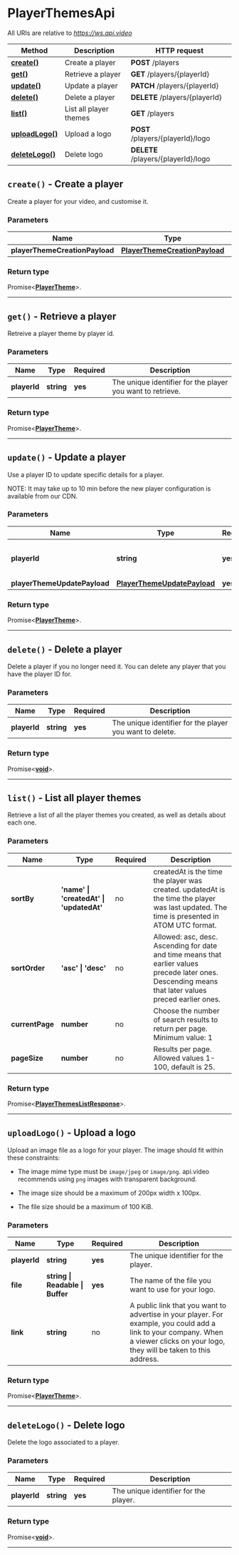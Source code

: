 # PlayerThemesApi

All URIs are relative to *https://ws.api.video*

| Method | Description | HTTP request |
| ------------- | ------------- | ------------- |
| [**create()**](PlayerThemesApi.md#create) | Create a player | **POST** /players |
| [**get()**](PlayerThemesApi.md#get) | Retrieve a player | **GET** /players/{playerId} |
| [**update()**](PlayerThemesApi.md#update) | Update a player | **PATCH** /players/{playerId} |
| [**delete()**](PlayerThemesApi.md#delete) | Delete a player | **DELETE** /players/{playerId} |
| [**list()**](PlayerThemesApi.md#list) | List all player themes | **GET** /players |
| [**uploadLogo()**](PlayerThemesApi.md#uploadLogo) | Upload a logo | **POST** /players/{playerId}/logo |
| [**deleteLogo()**](PlayerThemesApi.md#deleteLogo) | Delete logo | **DELETE** /players/{playerId}/logo |


<a name="create"></a>
## **`create()` - Create a player**


Create a player for your video, and customise it.

### Parameters

| Name | Type | Required | Description |
| ------------- | ------------- | ------------- | ------------- |
 | **playerThemeCreationPayload** | [**PlayerThemeCreationPayload**](../model/PlayerThemeCreationPayload.md)| **yes**|  |


### Return type

Promise<[**PlayerTheme**](../model/PlayerTheme.md)>.




---

<a name="get"></a>
## **`get()` - Retrieve a player**


Retreive a player theme by player id.

### Parameters

| Name | Type | Required | Description |
| ------------- | ------------- | ------------- | ------------- |
 | **playerId** | **string**| **yes**| The unique identifier for the player you want to retrieve.  |


### Return type

Promise<[**PlayerTheme**](../model/PlayerTheme.md)>.




---

<a name="update"></a>
## **`update()` - Update a player**


Use a player ID to update specific details for a player. 

NOTE: It may take up to 10 min before the new player configuration is available from our CDN.

### Parameters

| Name | Type | Required | Description |
| ------------- | ------------- | ------------- | ------------- |
 | **playerId** | **string**| **yes**| The unique identifier for the player. |
 | **playerThemeUpdatePayload** | [**PlayerThemeUpdatePayload**](../model/PlayerThemeUpdatePayload.md)| **yes**|  |


### Return type

Promise<[**PlayerTheme**](../model/PlayerTheme.md)>.




---

<a name="delete"></a>
## **`delete()` - Delete a player**


Delete a player if you no longer need it. You can delete any player that you have the player ID for.

### Parameters

| Name | Type | Required | Description |
| ------------- | ------------- | ------------- | ------------- |
 | **playerId** | **string**| **yes**| The unique identifier for the player you want to delete. |


### Return type

Promise<[**void**](../model/.md)>.




---

<a name="list"></a>
## **`list()` - List all player themes**


Retrieve a list of all the player themes you created, as well as details about each one.

### Parameters

| Name | Type | Required | Description |
| ------------- | ------------- | ------------- | ------------- |
 | **sortBy** | **&#39;name&#39; \| &#39;createdAt&#39; \| &#39;updatedAt&#39;**| no| createdAt is the time the player was created. updatedAt is the time the player was last updated. The time is presented in ATOM UTC format. |
 | **sortOrder** | **&#39;asc&#39; \| &#39;desc&#39;**| no| Allowed: asc, desc. Ascending for date and time means that earlier values precede later ones. Descending means that later values preced earlier ones. |
 | **currentPage** | **number**| no| Choose the number of search results to return per page. Minimum value: 1 |
 | **pageSize** | **number**| no| Results per page. Allowed values 1-100, default is 25. |


### Return type

Promise<[**PlayerThemesListResponse**](../model/PlayerThemesListResponse.md)>.




---

<a name="uploadLogo"></a>
## **`uploadLogo()` - Upload a logo**


Upload an image file as a logo for your player. The image should fit within these constraints:

- The image mime type must be `image/jpeg` or `image/png`. api.video recommends using `png` images with transparent background.

- The image size should be a maximum of 200px width x 100px.

- The file size should be a maximum of 100 KiB.



### Parameters

| Name | Type | Required | Description |
| ------------- | ------------- | ------------- | ------------- |
 | **playerId** | **string**| **yes**| The unique identifier for the player. |
 | **file** | **string \| Readable \| Buffer**| **yes**| The name of the file you want to use for your logo. |
 | **link** | **string**| no| A public link that you want to advertise in your player. For example, you could add a link to your company. When a viewer clicks on your logo, they will be taken to this address. |


### Return type

Promise<[**PlayerTheme**](../model/PlayerTheme.md)>.




---

<a name="deleteLogo"></a>
## **`deleteLogo()` - Delete logo**


Delete the logo associated to a player.

### Parameters

| Name | Type | Required | Description |
| ------------- | ------------- | ------------- | ------------- |
 | **playerId** | **string**| **yes**| The unique identifier for the player. |


### Return type

Promise<[**void**](../model/.md)>.




---

